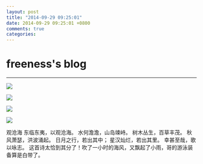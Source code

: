 ```yaml
---
layout: post
title: "2014-09-29 09:25:01"
date: 2014-09-29 09:25:01 +0800
comments: true
categories: 
---
```


# freeness's blog

----------

![](http://okqmqrbgo.bkt.clouddn.com/201409290925011.jpg)

![](http://okqmqrbgo.bkt.clouddn.com/201409290925012.jpg)

![](http://okqmqrbgo.bkt.clouddn.com/201409290925013.jpg)

![](http://okqmqrbgo.bkt.clouddn.com/201409290925014.jpg)

>
观沧海
东临东夷，以观沧海。
水何澹澹，山岛竦峙。
树木丛生，百草丰茂。
秋风萧瑟，洪波涌起。
日月之行，若出其中；
星汉灿烂，若出其里。
幸甚至哉，歌以咏志。
这首诗太恰到其分了！吹了一小时的海风，又飘起了小雨，哥的游泳装备算是白带了。